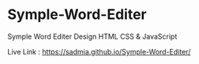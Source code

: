 # Symple-Word-Editer
Symple Word Editer Design HTML CSS &amp; JavaScript

Live Link : https://sadmia.github.io/Symple-Word-Editer/
